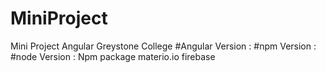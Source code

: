 # MiniProject
Mini Project Angular Greystone College
#Angular Version  : 
#npm Version : 
#node Version : 
Npm package 
materio.io
firebase 

